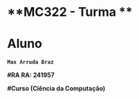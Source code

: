 # **MC322 - Turma <B> **

# **Aluno**
    Max Arruda Braz

#**RA**
    RA: 241957
    
#**Curso**
    (Ciência da Computação)
